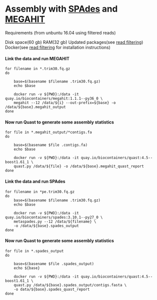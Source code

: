 Assembly with [SPAdes](http://bioinf.spbau.ru/spades) and [MEGAHIT](https://github.com/voutcn/megahit)
======================================================================================================
Requirements (from unbuntu 16.04 using filtered reads)

Disk space(60 gb)
RAM(32 gb)
Updated packages(see [read filtering](https://github.com/dahak-metagenomics/dahak/tree/master/workflows/read_filtering))
Docker(see [read filtering](https://github.com/dahak-metagenomics/dahak/tree/master/workflows/read_filtering) for installation instructions) 

#### Link the data and run MEGAHIT
```
for filename in *.trim30.fq.gz
do 

	base=$(basename $filename .trim30.fq.gz)
	echo $base 

	docker run -v ${PWD}:/data -it quay.io/biocontainers/megahit:1.1.1--py36_0 \ 
	megahit --12 /data/${i} --out-prefix=${base} -o /data/${base}.megahit_output
done
```
#### Now run Quast to generate some assembly statistics 
```
for file in *.megahit_output/*contigs.fa
do

	base=$(basename $file .contigs.fa)
	echo $base 
	 
	docker run -v ${PWD}:/data -it quay.io/biocontainers/quast:4.5--boost1.61_1 \
	quast.py /data/${file} -o /data/${base}.megahit_quast_report
done
```
#### Link the data and run SPAdes  
```
for filename in *pe.trim30.fq.gz
do
	base=$(basename $filename .trim30.fq.gz)
	echo $base
	
	docker run -v ${PWD}:/data -it quay.io/biocontainers/spades:3.10.1--py27_0 \
	metaspades.py --12 /data/${filename} \
	-o /data/${base}.spades_output
done 
```
#### Now run Quast to generate some assembly statistics 
```
for file in *.spades_output
do 

	base=$(basename $file .spades_output)
	echo ${base}

	docker run -v ${PWD}:/data -it quay.io/biocontainers/quast:4.5--boost1.61_1 \
	quast.py /data/${base}.spades_output/contigs.fasta \
	-o data/${base}.spades_quast_report
done
```
